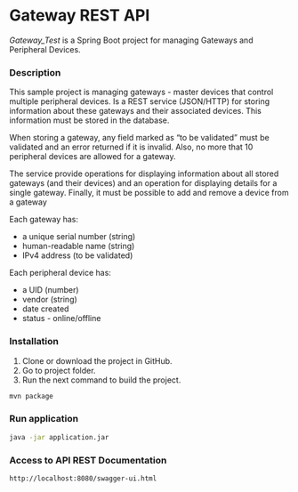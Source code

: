# Gateway REST API

_Gateway_Test_ is a Spring Boot project for managing Gateways and Peripheral Devices.

### Description
This sample project is managing gateways - master devices that control multiple peripheral devices. 
Is a REST service (JSON/HTTP) for storing information about these gateways and their associated devices. 
This information must be stored in the database.

When storing a gateway, any field marked as “to be validated” must be validated and an error returned if it is invalid. 
Also, no more that 10 peripheral devices are allowed for a gateway.

The service provide operations for displaying information about all stored gateways (and their devices) and an operation for displaying details for a single gateway. 
Finally, it must be possible to add and remove a device from a gateway

Each gateway has:
* a unique serial number (string)
* human-readable name (string)
* IPv4 address (to be validated)

Each peripheral device has:
* a UID (number)
* vendor (string)
* date created
* status - online/offline

### Installation
1. Clone or download the project in GitHub.
2. Go to project folder.
3. Run the next command to build the project.
```bash
mvn package
```

### Run application
```bash
java -jar application.jar
```

### Access to API REST Documentation
```bash
http://localhost:8080/swagger-ui.html
```